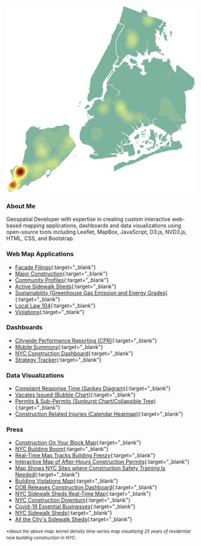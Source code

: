 ![Image](NB_Residential_1996_2021.gif)
### About Me
Geospatial Developer with expertise in creating custom interactive web-based mapping applications, dashboards and data visualizations using open-source tools including Leaflet, MapBox, JavaScript, D3.js, NVD3.js, HTML, CSS, and Bootstrap.

### Web Map Applications
- [Facade Filings](https://benmancell.github.io/FacadeFilings/index_facade_cycle9.html){:target="_blank"}
- [Major Construction](https://benmancell.github.io/ActiveNB_A1enlargements/index_ChartsLyrs.html){:target="_blank"}
- [Community Profiles](https://benmancell.github.io/CommunityProfiles/index.html){:target="_blank"}
- [Active Sidewalk Sheds](https://benmancell.github.io/ActiveShedPermits/index_ChartsLyrs.html){:target="_blank"}
- [Sustainability (Greenhouse Gas Emission and Energy Grades)](https://benmancell.github.io/SustainabilityMaps/){:target="_blank"}
- [Local Law 104](https://benmancell.github.io/LL104/index_vioUnitRatio.html){:target="_blank"}
- [Violations](https://benmancell.github.io/Violations/index_choropleth_txt.html){:target="_blank"}

### Dashboards
- [Citywide Performance Reporting (CPR)](https://benmancell.github.io/CitywidePerformanceReporting/index.html){:target="_blank"}
- [Mobile Summons](https://benmancell.github.io/MobileSummonsDashboard/index2.html){:target="_blank"}
- [NYC Construction Dashboard](https://benmancell.github.io/ConstructionDashboard_2021/index.html){:target="_blank"}
- [Strategy Tracker](https://benmancell.github.io/StrategyTracker/){:target="_blank"}

### Data Visualizations
- [Complaint Response Time (Sankey Diagram)](https://benmancell.github.io/SankeyDiagram/index.html){:target="_blank"}
- [Vacates Issued (Bubble Chart)](https://benmancell.github.io/BubbleChart/index_vacates.html){:target="_blank"}
- [Permits & Sub-Permits (Sunburst Chart/Collapsible Tree)](https://benmancell.github.io/SunburstChart/index.html){:target="_blank"}
- [Construction Related Injuries (Calendar Heatmap)](https://benmancell.github.io/CalendarHeatMap/heatMap_injuries.html){:target="_blank"}
 
### Press

- [Construction On Your Block Map](https://gothamist.com/news/new-real-time-construction-on-your-block-map-launched-by-nyc-department-of-buildings){:target="_blank"}
- [NYC Building Boom](https://www.nytimes.com/2017/11/30/realestate/construction-permits-and-a-new-york-building-boom.html?smid=tw-share){:target="_blank"}
- [Real-Time Map Tracks Building Frenzy](https://www.nytimes.com/2018/08/21/nyregion/construction-map-buildings-department.html?smtyp=cur&smid=tw-nytmetro){:target="_blank"}
- [Interactive Map of After-Hours Construction Permits](https://www.6sqft.com/dob-releases-new-interactive-map-tracking-after-hours-construction-permits-throughout-the-city/){:target="_blank"}
- [Map Shows NYC Sites where Construction Safety Training Is Needed](https://www.personalinjuryjustice.com/blog/map-shows-nyc-sites-where-construction-safety-training-is-needed/){:target="_blank"}
- [Building Violations Map](https://nyc.urbanize.city/post/new-dob-map-will-tell-you-if-your-apartment-building-has-too-many-violations){:target="_blank"}
- [DOB Releases Construction Dashboard](https://www.paintsquare.com/news/view/?17768){:target="_blank"}
- [NYC Sidewalk Sheds Real-Time Map](https://ny.curbed.com/2018/4/11/17226456/nyc-sidewalk-shed-map-real-time){:target="_blank"}
- [NYC Construction Downturn](https://www.crainsnewyork.com/real-estate/end-era-construction-permits-declined-2018){:target="_blank"}
- [Covid-19 Essential Businesses](https://ny.curbed.com/2020/4/3/21206956/new-york-construction-sites-map-coronavirus){:target="_blank"}
- [NYC Sidewalk Sheds](https://www.nytimes.com/2017/05/02/nyregion/new-york-has-280-miles-of-scaffolding-and-a-map-to-navigate-it.html?smid=tw-nytmetro&smtyp=cur){:target="_blank"}
- [All the City's Sidewalk Sheds](https://www.nytimes.com/2018/06/14/realestate/sidewalk-construction-sheds-daily-count.html){:target="_blank"}

<small><i>*About the above map: kernel density time-series map visualizing 25 years of residential new building construction in NYC.</i></small>



